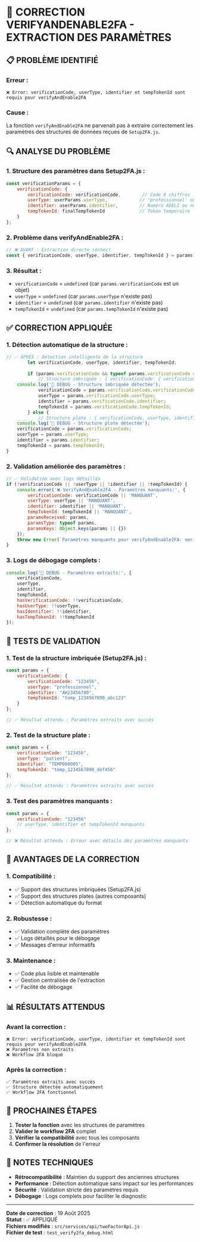 # 🔐 CORRECTION VERIFYANDENABLE2FA - EXTRACTION DES PARAMÈTRES

## 📋 **PROBLÈME IDENTIFIÉ**

### **Erreur :**
```
❌ Error: verificationCode, userType, identifier et tempTokenId sont requis pour verifyAndEnable2FA
```

### **Cause :**
La fonction `verifyAndEnable2FA` ne parvenait pas à extraire correctement les paramètres des structures de données reçues de `Setup2FA.js`.

## 🔍 **ANALYSE DU PROBLÈME**

### **1. Structure des paramètres dans Setup2FA.js :**
```javascript
const verificationParams = {
    verificationCode: {
        verificationCode: verificationCode,        // Code 6 chiffres
        userType: userParams.userType,            // 'professionnel' ou 'patient'
        identifier: userParams.identifier,        // Numéro ADELI ou numéro assuré
        tempTokenId: finalTempTokenId             // Token temporaire
    }
};
```

### **2. Problème dans verifyAndEnable2FA :**
```javascript
// ❌ AVANT : Extraction directe (échec)
const { verificationCode, userType, identifier, tempTokenId } = params;
```

### **3. Résultat :**
- `verificationCode` = `undefined` (car `params.verificationCode` est un objet)
- `userType` = `undefined` (car `params.userType` n'existe pas)
- `identifier` = `undefined` (car `params.identifier` n'existe pas)
- `tempTokenId` = `undefined` (car `params.tempTokenId` n'existe pas)

## ✅ **CORRECTION APPLIQUÉE**

### **1. Détection automatique de la structure :**
```javascript
// ✅ APRÈS : Détection intelligente de la structure
        let verificationCode, userType, identifier, tempTokenId;
        
        if (params.verificationCode && typeof params.verificationCode === 'object') {
            // Structure imbriquée : { verificationCode: { verificationCode, userType, identifier, tempTokenId } }
    console.log('🔐 DEBUG - Structure imbriquée détectée');
            verificationCode = params.verificationCode.verificationCode;
            userType = params.verificationCode.userType;
            identifier = params.verificationCode.identifier;
            tempTokenId = params.verificationCode.tempTokenId;
        } else {
            // Structure plate : { verificationCode, userType, identifier, tempTokenId }
    console.log('🔐 DEBUG - Structure plate détectée');
    verificationCode = params.verificationCode;
    userType = params.userType;
    identifier = params.identifier;
    tempTokenId = params.tempTokenId;
}
```

### **2. Validation améliorée des paramètres :**
```javascript
// ✅ Validation avec logs détaillés
if (!verificationCode || !userType || !identifier || !tempTokenId) {
    console.error('❌ VerifyAndEnable2FA - Paramètres manquants:', {
        verificationCode: verificationCode || 'MANQUANT',
        userType: userType || 'MANQUANT',
        identifier: identifier || 'MANQUANT',
        tempTokenId: tempTokenId || 'MANQUANT',
        paramsReceived: params,
        paramsType: typeof params,
        paramsKeys: Object.keys(params || {})
    });
    throw new Error(`Paramètres manquants pour verifyAndEnable2FA: verificationCode=${!!verificationCode}, userType=${!!userType}, identifier=${!!identifier}, tempTokenId=${!!tempTokenId}`);
}
```

### **3. Logs de débogage complets :**
```javascript
console.log('🔐 DEBUG - Paramètres extraits:', { 
    verificationCode, 
    userType, 
    identifier, 
    tempTokenId,
    hasVerificationCode: !!verificationCode,
    hasUserType: !!userType,
    hasIdentifier: !!identifier,
    hasTempTokenId: !!tempTokenId
});
```

## 🧪 **TESTS DE VALIDATION**

### **1. Test de la structure imbriquée (Setup2FA.js) :**
```javascript
const params = {
    verificationCode: {
        verificationCode: "123456",
        userType: "professionnel",
        identifier: "AH23456780",
        tempTokenId: "temp_1234567890_abc123"
    }
};

// ✅ Résultat attendu : Paramètres extraits avec succès
```

### **2. Test de la structure plate :**
```javascript
const params = {
    verificationCode: "123456",
    userType: "patient",
    identifier: "TEMP000005",
    tempTokenId: "temp_1234567890_def456"
};

// ✅ Résultat attendu : Paramètres extraits avec succès
```

### **3. Test des paramètres manquants :**
```javascript
const params = {
    verificationCode: "123456"
    // userType, identifier et tempTokenId manquants
};

// ❌ Résultat attendu : Erreur avec détails des paramètres manquants
```

## 🚀 **AVANTAGES DE LA CORRECTION**

### **1. Compatibilité :**
- ✅ Support des structures imbriquées (Setup2FA.js)
- ✅ Support des structures plates (autres composants)
- ✅ Détection automatique du format

### **2. Robustesse :**
- ✅ Validation complète des paramètres
- ✅ Logs détaillés pour le débogage
- ✅ Messages d'erreur informatifs

### **3. Maintenance :**
- ✅ Code plus lisible et maintenable
- ✅ Gestion centralisée de l'extraction
- ✅ Facilité de débogage

## 📊 **RÉSULTATS ATTENDUS**

### **Avant la correction :**
```
❌ Error: verificationCode, userType, identifier et tempTokenId sont requis pour verifyAndEnable2FA
❌ Paramètres non extraits
❌ Workflow 2FA bloqué
```

### **Après la correction :**
```
✅ Paramètres extraits avec succès
✅ Structure détectée automatiquement
✅ Workflow 2FA fonctionnel
```

## 🔧 **PROCHAINES ÉTAPES**

1. **Tester la fonction** avec les structures de paramètres
2. **Valider le workflow 2FA** complet
3. **Vérifier la compatibilité** avec tous les composants
4. **Confirmer la résolution** de l'erreur

## 📝 **NOTES TECHNIQUES**

- **Rétrocompatibilité** : Maintien du support des anciennes structures
- **Performance** : Détection automatique sans impact sur les performances
- **Sécurité** : Validation stricte des paramètres requis
- **Débogage** : Logs complets pour faciliter le diagnostic

---

**Date de correction** : 19 Août 2025  
**Statut** : ✅ APPLIQUÉ  
**Fichiers modifiés** : `src/services/api/twoFactorApi.js`  
**Fichier de test** : `test_verify2fa_debug.html`
